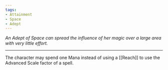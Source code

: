 ```yaml
---
tags:
- Attainment
- Space
- Adept
---
```


_An Adept of Space can spread the influence of her magic over a large area with very little effort._

---

The character may spend one Mana instead of using a [[Reach]] to use the Advanced Scale factor of a spell.
